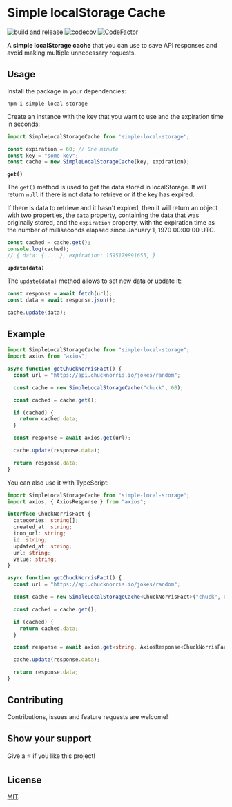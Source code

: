 # Simple localStorage Cache

![build and release](https://github.com/MauricioRobayo/simple-localstorage-cache/workflows/build%20and%20release/badge.svg)
[![codecov](https://codecov.io/gh/MauricioRobayo/simple-localstorage-cache/branch/master/graph/badge.svg)](https://codecov.io/gh/MauricioRobayo/simple-localstorage-cache)
[![CodeFactor](https://www.codefactor.io/repository/github/mauriciorobayo/simple-localstorage-cache/badge)](https://www.codefactor.io/repository/github/mauriciorobayo/simple-localstorage-cache)

A **simple localStorage cache** that you can use to save API responses and avoid making multiple unnecessary requests.

## Usage

Install the package in your dependencies:

```
npm i simple-local-storage
```

Create an instance with the key that you want to use and the expiration time in seconds:

```js
import SimpleLocalStorageCache from 'simple-local-storage';

const expiration = 60; // One minute
const key = "some-key"; 
const cache = new SimpleLocalStorageCache(key, expiration);
```

**`get()`**

The `get()` method is used to get the data stored in localStorage. It will return `null` if there is not data to retrieve or if the key has expired.

If there is data to retrieve and it hasn't expired, then it will return an object with two properties, the `data` property, containing the data that was originally stored, and the `expiration` property, with the expiration time as the number of milliseconds elapsed since January 1, 1970 00:00:00 UTC.

```js
const cached = cache.get();
console.log(cached);
// { data: { ... }, expiration: 1595179891655, }
```

**`update(data)`**

The `update(data)` method allows to set new data or update it:


```js
const response = await fetch(url);
const data = await response.json();

cache.update(data);
```

## Example

```js
import SimpleLocalStorageCache from "simple-local-storage";
import axios from "axios";

async function getChuckNorrisFact() {
  const url = "https://api.chucknorris.io/jokes/random";

  const cache = new SimpleLocalStorageCache("chuck", 60);

  const cached = cache.get();

  if (cached) {
    return cached.data;
  }

  const response = await axios.get(url);

  cache.update(response.data);

  return response.data;
}
```

You can also use it with TypeScript:

```ts
import SimpleLocalStorageCache from "simple-local-storage";
import axios, { AxiosResponse } from "axios";

interface ChuckNorrisFact {
  categories: string[];
  created_at: string;
  icon_url: string;
  id: string;
  updated_at: string;
  url: string;
  value: string;
}

async function getChuckNorrisFact() {
  const url = "https://api.chucknorris.io/jokes/random";

  const cache = new SimpleLocalStorageCache<ChuckNorrisFact>("chuck", 60);

  const cached = cache.get();

  if (cached) {
    return cached.data;
  }

  const response = await axios.get<string, AxiosResponse<ChuckNorrisFact>>(url);

  cache.update(response.data);

  return response.data;
}
```

## Contributing

Contributions, issues and feature requests are welcome!

## Show your support

Give a ⭐️ if you like this project!

## License

[MIT](LICENSE).